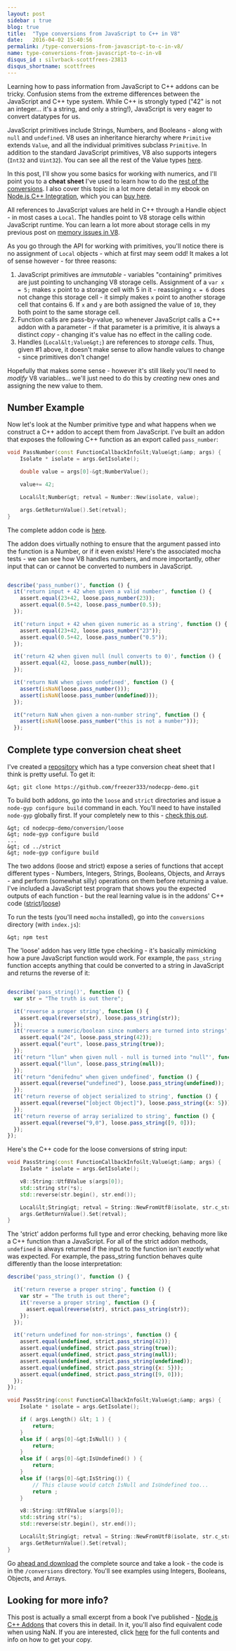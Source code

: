 ```yaml
---
layout: post
sidebar : true
blog: true
title:  "Type conversions from JavaScript to C++ in V8"
date:   2016-04-02 15:40:56
permalink: /type-conversions-from-javascript-to-c-in-v8/
name: type-conversions-from-javascript-to-c-in-v8
disqus_id : silvrback-scottfrees-23813
disqus_shortname: scottfrees
---
```

Learning how to pass information from JavaScript to C++ addons can be tricky.  Confusion stems from the extreme differences between the JavaScript and C++ type system.  While C++ is strongly typed ("42" is not an integer... it's a string, and only a string!), JavaScript is very eager to convert datatypes for us.  
<!--more-->
JavaScript primitives include Strings, Numbers, and Booleans - along with `null` and `undefined`.  V8 uses an inheritance hierarchy where `Primitive` extends `Value`, and all the individual primitives subclass `Primitive`.  In addition to the standard JavaScript primitives, V8 also supports integers (`Int32` and `Uint32`).  You can see all the rest of the Value types [here](https://v8docs.nodesource.com/io.js-3.0/dc/d0a/classv8_1_1_value.html).

In this post, I'll show you some basics for working with numerics, and I'll point you to a **cheat sheet** I've used to learn how to do the [rest of the conversions](https://github.com/freezer333/nodecpp-demo/tree/master/conversions).  I also cover this topic in a lot more detail in my ebook on [Node.js C++ Integration](https://scottfrees.com/ebooks/nodecpp/), which you can [buy here](https://gumroad.com/l/dTVf).  

All references to JavaScript values are held in C++ through a Handle object - in most cases a `Local`.  The handles point to V8 storage cells within JavaScript runtime.  You can learn a lot more about storage cells in my previous post on [memory issues in V8](http://blog.scottfrees.com/how-not-to-access-node-js-from-c-worker-threads).

As you go through the API for working with primitives, you'll notice there is no assignment of `Local` objects - which at first may seem odd!  It makes a lot of sense however - for three reasons:

1. JavaScript primitives are *immutable* - variables "containing" primitives are just pointing to unchanging V8 storage cells.  Assignment of a `var x = 5;` makes `x` point to a storage cell with 5 in it - reassigning `x = 6` does not change this storage cell - it simply makes `x` point to another storage cell that contains 6.  If `x` and `y` are both assigned the value of `10`, they both point to the same storage cell.  
2. Function calls are pass-by-value, so whenever JavaScript calls a C++ addon with a parameter - if that parameter is a primitive, it is always a distinct *copy* - changing it's value has no effect in the calling code.
3. Handles (`Local&lt;Value&gt;`) are references to *storage cells*.  Thus, given #1 above, it doesn't make sense to allow handle values to change - since primitives don't change!

Hopefully that makes some sense - however it's still likely you'll need to *modify* V8 variables... we'll just need to do this by *creating* new ones and assigning the new value to them.

## Number Example
Now let's look at the Number primitive type and what happens when we construct a C++ addon to accept them from JavaScript.  I've built an addon that exposes the following C++ function as an export called `pass_number`:

```c++
void PassNumber(const FunctionCallbackInfo&lt;Value&gt;&amp; args) {
    Isolate * isolate = args.GetIsolate();

    double value = args[0]-&gt;NumberValue();

    value+= 42;

    Local&lt;Number&gt; retval = Number::New(isolate, value);

    args.GetReturnValue().Set(retval);
}
```

The complete addon code is [here](https://github.com/freezer333/nodecpp-demo/blob/master/conversions/loose/loose_type_demo.cpp).

The addon does virtually nothing to ensure that the argument passed into the function is a Number, or if it even exists!  Here's the associated mocha tests - we can see how V8 handles numbers, and more importantly, other input that can or cannot be converted to numbers in JavaScript.

```javascript

describe('pass_number()', function () {
  it('return input + 42 when given a valid number', function () {
    assert.equal(23+42, loose.pass_number(23));
    assert.equal(0.5+42, loose.pass_number(0.5));
  });

  it('return input + 42 when given numeric as a string', function () {
    assert.equal(23+42, loose.pass_number("23"));
    assert.equal(0.5+42, loose.pass_number("0.5"));
  });

  it('return 42 when given null (null converts to 0)', function () {
    assert.equal(42, loose.pass_number(null));
  });

  it('return NaN when given undefined', function () {
    assert(isNaN(loose.pass_number()));
    assert(isNaN(loose.pass_number(undefined)));
  });

  it("return NaN when given a non-number string", function () {
    assert(isNaN(loose.pass_number("this is not a number")));
  });

```


## Complete type conversion cheat sheet
I've created a [repository](https://github.com/freezer333/nodecpp-demo/tree/master/conversions) which has a type conversion cheat sheet that I think is pretty useful.  To get it:

```
&gt; git clone https://github.com/freezer333/nodecpp-demo.git
```

To build both addons, go into the `loose` and `strict` directories and issue a `node-gyp configure build` command in each.  You'll need to have installed `node-gyp` globally first.  If your completely new to this - [check this out](http://blog.scottfrees.com/c-processing-from-node-js).

```
&gt; cd nodecpp-demo/conversion/loose
&gt; node-gyp configure build
...
&gt; cd ../strict
&gt; node-gyp configure build
```

The two addons (loose and strict) expose a series of functions that accept different types - Numbers, Integers, Strings, Booleans, Objects, and Arrays - and perform (somewhat silly) operations on them before returning a value.  I've included a JavaScript test program that shows you the expected outputs of each function - but the real learning value is in the addons' C++ code ([strict](https://github.com/freezer333/nodecpp-demo/blob/master/conversions/loose/loose_type_demo.cpp)/[loose](https://github.com/freezer333/nodecpp-demo/blob/master/conversions/strict/strict_type_demo.cpp))

To run the tests (you'll need `mocha` installed), go into the `conversions` directory (with `index.js`):

```
&gt; npm test
```

The 'loose' addon has very little type checking - it's basically mimicking how a pure JavaScript function would work.  For example, the `pass_string` function accepts anything that could be converted to a string in JavaScript and returns the reverse of it:

```javascript

describe('pass_string()', function () {
  var str = "The truth is out there";

  it('reverse a proper string', function () {
    assert.equal(reverse(str), loose.pass_string(str));
  });
  it('reverse a numeric/boolean since numbers are turned into strings', function () {
    assert.equal("24", loose.pass_string(42));
    assert.equal("eurt", loose.pass_string(true));
  });
  it('return "llun" when given null - null is turned into "null"', function () {
    assert.equal("llun", loose.pass_string(null));
  });
  it('return "denifednu" when given undefined', function () {
    assert.equal(reverse("undefined"), loose.pass_string(undefined));
  });
  it('return reverse of object serialized to string', function () {
    assert.equal(reverse("[object Object]"), loose.pass_string({x: 5}));
  });
  it('return reverse of array serialized to string', function () {
    assert.equal(reverse("9,0"), loose.pass_string([9, 0]));
  });
});
```

Here's the C++ code for the loose conversions of string input:

```c++
void PassString(const FunctionCallbackInfo&lt;Value&gt;&amp; args) {
    Isolate * isolate = args.GetIsolate();

    v8::String::Utf8Value s(args[0]);
    std::string str(*s);
    std::reverse(str.begin(), str.end());    

    Local&lt;String&gt; retval = String::NewFromUtf8(isolate, str.c_str());
    args.GetReturnValue().Set(retval);
}
```

The 'strict' addon performs full type and error checking, behaving more like a C++ function than a JavaScript. For all of the strict addon methods, `undefined` is always returned if the input to the function isn't *exactly* what was expected. For example, the pass_string function behaves quite differently than the loose interpretation:

```javascript
describe('pass_string()', function () {

  it('return reverse a proper string', function () {
    var str = "The truth is out there";
    it('reverse a proper string', function () {
      assert.equal(reverse(str), strict.pass_string(str));
    });
  });

  it('return undefined for non-strings', function () {
    assert.equal(undefined, strict.pass_string(42));
    assert.equal(undefined, strict.pass_string(true));
    assert.equal(undefined, strict.pass_string(null));
    assert.equal(undefined, strict.pass_string(undefined));
    assert.equal(undefined, strict.pass_string({x: 5}));
    assert.equal(undefined, strict.pass_string([9, 0]));
  });
});
```

```c++
void PassString(const FunctionCallbackInfo&lt;Value&gt;&amp; args) {
    Isolate * isolate = args.GetIsolate();

    if ( args.Length() &lt; 1 ) {
        return;
    }
    else if ( args[0]-&gt;IsNull() ) {
        return;
    }
    else if ( args[0]-&gt;IsUndefined() ) {
        return;
    }
    else if (!args[0]-&gt;IsString()) {
        // This clause would catch IsNull and IsUndefined too...
        return ;
    }

    v8::String::Utf8Value s(args[0]);
    std::string str(*s);
    std::reverse(str.begin(), str.end());    

    Local&lt;String&gt; retval = String::NewFromUtf8(isolate, str.c_str());
    args.GetReturnValue().Set(retval);
}
```

Go [ahead and download](https://github.com/freezer333/nodecpp-demo) the complete source and take a look - the code is in the `/conversions` directory.  You'll see examples using Integers, Booleans, Objects, and Arrays.

## Looking for more info?
This post is actually a small excerpt from a book  I've published - [Node.js C++ Addons](http://scottfrees.com/ebooks/nodecpp/) that covers this in detail.  In it, you'll also find equivalent code when using NaN.  If you are interested, click [here](http://scottfrees.com/ebooks/nodecpp/) for the full contents and info on how to get your copy.